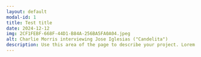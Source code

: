```yaml
---
layout: default
modal-id: 1
title: Test title
date: 2024-12-12
img: 2CF1FEBF-668F-44D1-B84A-256BA5FA0A04.jpeg
alt: Charlie Morris interviewing Jose Iglesias ("Candelita")
description: Use this area of the page to describe your project. Lorem ipsum dolor sit amet, consectetur adipisicing elit. Mollitia neque assumenda ipsam nihil, molestias magnam, recusandae quos quis inventore quisquam velit asperiores, vitae? Reprehenderit soluta, eos quod consequuntur itaque. Nam.
---
```

